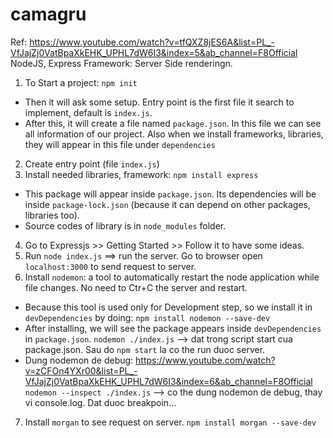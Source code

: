 # camagru
Ref: https://www.youtube.com/watch?v=tfQXZ8jES6A&list=PL_-VfJajZj0VatBpaXkEHK_UPHL7dW6I3&index=5&ab_channel=F8Official
NodeJS, Express Framework: Server Side renderingn.

1. To Start a project:
`npm init`
- Then it will ask some setup. Entry point is the first file it search to implement, default is `index.js`.
- After this, it will create a file named `package.json`. In this file we can see all information of our project. Also when we install frameworks, libraries, they will appear in this file under `dependencies`
2. Create entry point (file `index.js`)
3. Install needed libraries, framework:
`npm install express`
- This package will appear inside `package.json`. Its dependencies will be inside `package-lock.json` (because it can depend on other packages, libraries too).
- Source codes of library is in `node_modules` folder.
4. Go to Expressjs >> Getting Started >> Follow it to have some ideas.
5. Run `node index.js` ==> run the server. Go to browser open `localhost:3000` to send request to server.
6. Install `nodemon`: a tool to automatically restart the node application while file changes. No need to Ctr+C the server and restart.
- Because this tool is used only for Development step, so we install it in `devDependencies` by doing:
`npm install nodemon --save-dev`
- After installing, we will see the package appears inside `devDependencies` in `package.json`.
`nodemon ./index.js` --> dat trong script start cua package.json. Sau do `npm start` la co the run duoc server.
- Dung nodemon de debug: https://www.youtube.com/watch?v=zCFOn4YXr00&list=PL_-VfJajZj0VatBpaXkEHK_UPHL7dW6I3&index=6&ab_channel=F8Official
`nodemon --inspect ./index.js` --> co the dung nodemon de debug, thay vi console.log. Dat duoc breakpoin...
7. Install `morgan` to see request on server.
`npm install morgan --save-dev`